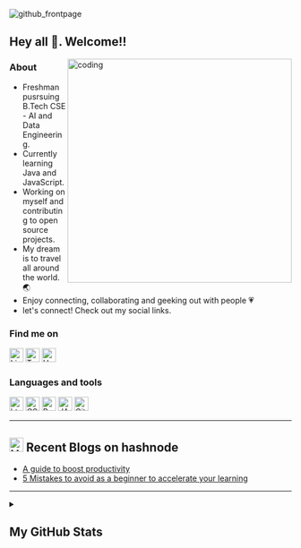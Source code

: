 ![github_frontpage](https://user-images.githubusercontent.com/113995907/213905835-40115ceb-f65a-4b63-a709-d4c76231e8ed.png)
## Hey all 👋. Welcome!!
<img align="right" alt="coding" width="400" src="https://media.tenor.com/flflC6GFzO8AAAAM/sultan-alrefaei-programmer.gif">

### About
- Freshman pusrsuing B.Tech CSE - AI and Data Engineering.
- Currently learning Java and JavaScript.
- Working on myself and contributing to open source projects.
- My dream is to travel all around the world.🌏
- Enjoy connecting, collaborating and geeking out with people 💗
- let's connect! Check out my social links.

### <p>Find me on</p>
<p>
  <a href="https://www.linkedin.com/in/vishal-m0509/"><img height="25px" src="https://img.shields.io/badge/LinkedIn-0077B5?style=for-the-badge&logo=linkedin&logoColor=white" alt="LinkedIn"/></a>
  <a href="https://twitter.com/Mvishalx"><img height="25px" src="https://img.shields.io/badge/Twitter-1DA1F2?style=for-the-badge&logo=twitter&logoColor=white" alt="Twitter"/></a>
  <a href="https://mvishal.hashnode.dev/"><img height="25px" src="https://img.shields.io/badge/Hashnode-2962FF?style=for-the-badge&logo=hashnode&logoColor=white" alt="Hashnode"/></a>
</p>

### <p>Languages and tools</p>
<p>
   <img height="25px" src="https://img.shields.io/badge/HTML5-E34F26?style=for-the-badge&logo=html5&logoColor=white" alt="html"/>
   <img height="25px" src="https://img.shields.io/badge/CSS3-1572B6?style=for-the-badge&logo=css3&logoColor=white" alt="CSS"/>
   <img height="25px" src="https://img.shields.io/badge/Python-3776AB?style=for-the-badge&logo=python&logoColor=white" alt="Python"/>
   <img height="25px" src="https://img.shields.io/badge/Java-ED8B00?style=for-the-badge&logo=java&logoColor=white" alt="JAVA"/>
   <img height="25px" src="https://img.shields.io/badge/GIT-E44C30?style=for-the-badge&logo=git&logoColor=white" alt="Git"/>
</p>

---
## <a href="https://mvishal.hashnode.dev/"><img src="https://github.com/Arindam200/Arindam200/blob/main/CDyAuTy75.png" title="Hashnode" alt="Hashnode blog" width="25"/></a> Recent Blogs on hashnode
<!-- BLOG-POST-LIST:START -->
- [A guide to boost productivity](https://mvishal.hashnode.dev/a-guide-to-boost-productivity)
- [5 Mistakes to avoid as a beginner to accelerate your learning](https://mvishal.hashnode.dev/5-mistakes-to-avoid-as-a-beginner-to-accelerate-your-learning)
<!-- BLOG-POST-LIST:END -->
---
<details>

<summary><h2>My GitHub Stats</h2></summary>

<div align = "center">

<h2>My GitHub Stats<img src="https://github.githubassets.com/images/spinners/octocat-spinner-64.gif"/></h2>

</div>
<div align="center">
<table>
<tr>
<td width="45%">
<a href="http://www.github.com/Mvishal123"><img src="https://github-readme-stats.vercel.app/api?username=Mvishal123&show_icons=true&hide=&count_private=true&title_color=0891b2&text_color=ffffff&icon_color=0891b2&bg_color=1c1917&hide_border=true&show_icons=true" alt="Vishal's GitHub stats" /></a> 

</td>
<td width="45%">
 <a href="http://www.github.com/Mvishal123"><img src="https://github-readme-streak-stats.herokuapp.com/?user=Mvishal123&stroke=ffffff&background=1c1917&ring=0891b2&fire=0891b2&currStreakNum=ffffff&currStreakLabel=0891b2&sideNums=ffffff&sideLabels=ffffff&dates=ffffff&hide_border=true" /></a>
 
</table>
</div>
</td>
</tr>

</details>




   
 


 


